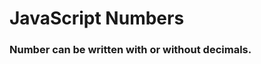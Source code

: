 <!DOCTYPE html>
<html>
<body>
<h1>JavaScript Numbers</h1>
<h3>Number can be written with or without decimals.</h3>

<p id="demo"></p>

<script>
console.log("hello world")
</script>

</body>
</html>
